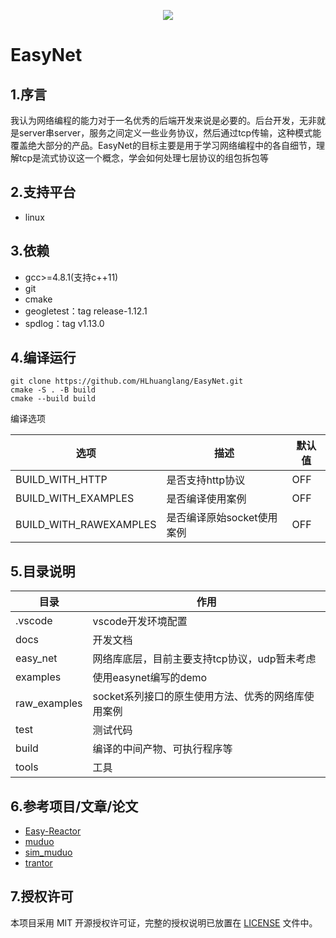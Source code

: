 <p align="center"><img src="https://hl1998-1255562705.cos.ap-shanghai.myqcloud.com/Img/20240418114045.png"></p>

# EasyNet

## 1.序言

我认为网络编程的能力对于一名优秀的后端开发来说是必要的。后台开发，无非就是server串server，服务之间定义一些业务协议，然后通过tcp传输，这种模式能覆盖绝大部分的产品。EasyNet的目标主要是用于学习网络编程中的各自细节，理解tcp是流式协议这一个概念，学会如何处理七层协议的组包拆包等

## 2.支持平台

- linux

## 3.依赖

- gcc>=4.8.1(支持c++11)
- git
- cmake
- geogletest：tag release-1.12.1
- spdlog：tag v1.13.0

## 4.编译运行

```
git clone https://github.com/HLhuanglang/EasyNet.git
cmake -S . -B build
cmake --build build
```

编译选项

| 选项                   | 描述                       | 默认值 |
| ---------------------- | -------------------------- | ------ |
| BUILD_WITH_HTTP        | 是否支持http协议           | OFF    |
| BUILD_WITH_EXAMPLES    | 是否编译使用案例           | OFF    |
| BUILD_WITH_RAWEXAMPLES | 是否编译原始socket使用案例 | OFF    |



## 5.目录说明

| 目录         | 作用                                               |
| ------------ | -------------------------------------------------- |
| .vscode      | vscode开发环境配置                                 |
| docs         | 开发文档                                           |
| easy_net     | 网络库底层，目前主要支持tcp协议，udp暂未考虑       |
| examples     | 使用easynet编写的demo       |
| raw_examples | socket系列接口的原生使用方法、优秀的网络库使用案例 |
| test         | 测试代码                                           |
| build        | 编译的中间产物、可执行程序等     |
| tools      | 工具                                 |

## 6.参考项目/文章/论文

- [Easy-Reactor](https://github.com/LeechanX/Easy-Reactor)
- [muduo](https://github.com/chenshuo/muduo)
- [sim_muduo](https://gitee.com/coolbaul/sim_muduo)
- [trantor](https://github.com/an-tao/trantor)

## 7.授权许可
本项目采用 MIT 开源授权许可证，完整的授权说明已放置在 [LICENSE](LICENSE) 文件中。
